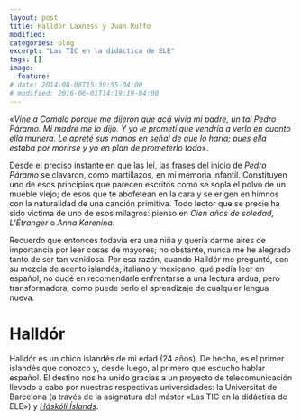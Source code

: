 ```yaml
---
layout: post
title: Halldór Laxness y Juan Rulfo
modified:
categories: blog
excerpt: "Las TIC en la didáctica de ELE"
tags: []
image:
  feature:
# date: 2014-08-08T15:39:55-04:00
# modified: 2016-06-01T14:19:19-04:00
---
```


«_Vine a Comala porque me dijeron que acá vivía mi padre, un tal Pedro Páramo. Mi madre me lo dijo. Y yo le prometí que     vendría a verlo en cuanto ella muriera. Le apreté sus manos en señal de que lo haría; pues ella estaba por morirse y yo en plan de prometerlo todo_».

Desde el preciso instante en que las leí, las frases del inicio de _Pedro Páramo_ se clavaron, como martillazos, en mi memoria infantil. Constituyen uno de esos principios que parecen escritos como se sopla el polvo de un mueble viejo; de esos que te abofetean en la cara y se erigen en himnos con la naturalidad de una canción primitiva. Todo lector que se precie ha sido víctima de uno de esos milagros: pienso en _Cien años de soledad_, _L’Étranger_ o _Anna Karenina_.

Recuerdo que entonces todavía era una niña y quería darme aires de importancia por leer cosas de mayores; no obstante, nunca me he alegrado tanto de ser tan vanidosa. Por esa razón, cuando Halldór me preguntó, con su mezcla de acento islandés, italiano y mexicano, qué podía leer en español, no dudé en recomendarle enfrentarse a una lectura ardua, pero transformadora, como puede serlo el aprendizaje de cualquier lengua nueva.

# Halldór

Halldór es un chico islandés de mi edad (24 años). De hecho, es el primer islandés que conozco y, desde luego, al primero que escucho hablar español. El destino nos ha unido gracias a un proyecto de telecomunicación llevado a cabo por nuestras respectivas universidades: la Universitat de Barcelona (a través de la asignatura del máster «Las TIC en la didáctica de ELE») y [_Háskóli Íslands_](http://english.hi.is).

